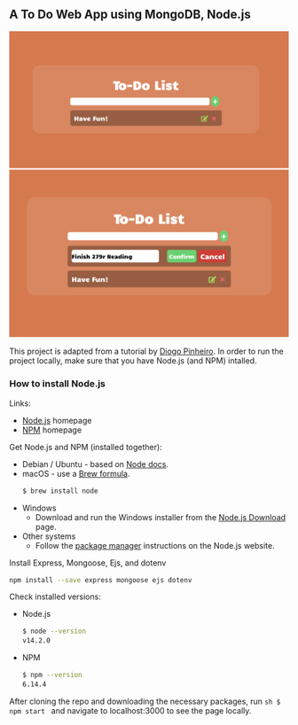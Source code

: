 ## A To Do Web App using MongoDB, Node.js

![Page Demo](imgs/demo1.png)
![Page Demo](imgs/demo2.png)

This project is adapted from a tutorial by [Diogo Pinheiro]([https://github.com/dhanishgajjar/js-to-do](https://medium.com/@diogo.fg.pinheiro/simple-to-do-list-app-with-node-js-and-mongodb-chapter-1-c645c7a27583)). In order to run the project locally, make sure that you have Node.js (and NPM) intalled.

### How to install Node.js

Links:

- [Node.js](https://nodejs.org/en/) homepage
- [NPM](https://www.npmjs.com/) homepage

Get Node.js and NPM (installed together):

- Debian / Ubuntu - based on [Node docs](https://github.com/nodesource/distributions/blob/master/README.md#installation-instructions).
- macOS - use a [Brew formula](https://formulae.brew.sh/formula/node).
    ```sh
    $ brew install node
    ```
- Windows
    - Download and run the Windows installer from the [Node.js Download](https://nodejs.org/en/download/) page.
- Other systems
    - Follow the [package manager](https://nodejs.org/en/download/package-manager/) instructions on the Node.js website.

Install Express, Mongoose, Ejs, and dotenv
```sh
npm install --save express mongoose ejs dotenv
```

Check installed versions:

- Node.js
    ```sh
    $ node --version
    v14.2.0
    ```
- NPM
   ```sh
   $ npm --version
   6.14.4
   ```
   
After cloning the repo and downloading the necessary packages, run 
    ```sh
    $ npm start
    ```
and navigate to localhost:3000 to see the page locally.
